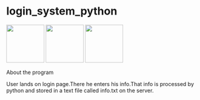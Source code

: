 # login_system_python
<img src="https://cdn.jsdelivr.net/gh/devicons/devicon/icons/python/python-original.svg" height=100 width=100/>
<img src="https://cdn.jsdelivr.net/gh/devicons/devicon/icons/flask/flask-original.svg" height=100 width=100 />
<img src="https://cdn.jsdelivr.net/gh/devicons/devicon/icons/bootstrap/bootstrap-original.svg" height=100 width=100 />
          

About the program

User lands on login page.There he enters his info.That info is processed by python and stored in a text file called info.txt on the server.

